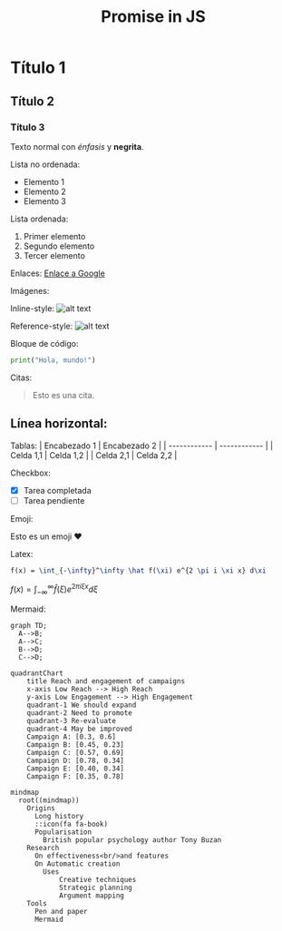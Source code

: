 ﻿---
layout: "post"
title: "Promise in JS"
cover: "/assets/development/cover.png"
chips:
  - label: "2023-12-17"
    icon: "pi pi-calendar"
  - label: "1 hour"
    icon: "pi pi-clock"
authors:
  - name: "nonodev96"
    image: "/assets/development/avatar.png"
summary: "Text summary"
---

# Título 1

## Título 2

### Título 3


Texto normal con *énfasis* y **negrita**.

Lista no ordenada:
- Elemento 1
- Elemento 2
- Elemento 3

Lista ordenada:
1. Primer elemento
2. Segundo elemento
3. Tercer elemento

Enlaces:
[Enlace a Google](https://www.google.com)

Imágenes:

Inline-style:
![alt text](/favicon.ico "Logo Title Text 1")

Reference-style:
![alt text][logo]

[logo]: /favicon.ico "Logo Title Text 2"

Bloque de código:
```python
print("Hola, mundo!")

```

Citas:
> Esto es una cita.

Línea horizontal:
---

Tablas:
| Encabezado 1 | Encabezado 2 |
| ------------ | ------------ |
| Celda 1,1    | Celda 1,2    |
| Celda 2,1    | Celda 2,2    |

Checkbox:
- [x] Tarea completada
- [ ] Tarea pendiente

Emoji:

Esto es un emoji :heart:

Latex:
```latex
f(x) = \int_{-\infty}^\infty \hat f(\xi) e^{2 \pi i \xi x} d\xi
```

$f(x) = \int_{-\infty}^\infty \hat f(\xi) e^{2 \pi i \xi x} d\xi$

Mermaid:
```mermaid
graph TD;
  A-->B;
  A-->C;
  B-->D;
  C-->D;
```

```mermaid
quadrantChart
    title Reach and engagement of campaigns
    x-axis Low Reach --> High Reach
    y-axis Low Engagement --> High Engagement
    quadrant-1 We should expand
    quadrant-2 Need to promote
    quadrant-3 Re-evaluate
    quadrant-4 May be improved
    Campaign A: [0.3, 0.6]
    Campaign B: [0.45, 0.23]
    Campaign C: [0.57, 0.69]
    Campaign D: [0.78, 0.34]
    Campaign E: [0.40, 0.34]
    Campaign F: [0.35, 0.78]
```


```mermaid
mindmap
  root((mindmap))
    Origins
      Long history
      ::icon(fa fa-book)
      Popularisation
        British popular psychology author Tony Buzan
    Research
      On effectiveness<br/>and features
      On Automatic creation
        Uses
            Creative techniques
            Strategic planning
            Argument mapping
    Tools
      Pen and paper
      Mermaid
```

